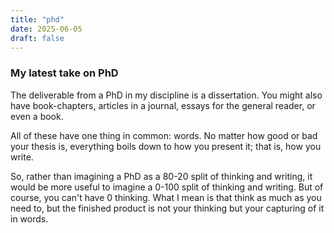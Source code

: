 ```yaml
---
title: "phd"
date: 2025-06-05
draft: false
---
```


### My latest take on PhD

The deliverable from a PhD in my discipline is a dissertation. You might
also have book-chapters, articles in a journal, essays for the general
reader, or even a book.

All of these have one thing in common: words. No matter how good or bad
your thesis is, everything boils down to how you present it; that is,
how you write.

So, rather than imagining a PhD as a 80-20 split of thinking and
writing, it would be more useful to imagine a 0-100 split of thinking
and writing. But of course, you can't have 0 thinking. What I mean is
that think as much as you need to, but the finished product is not your
thinking but your capturing of it in words.
